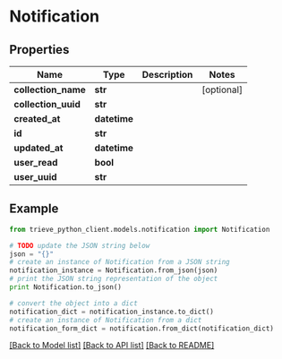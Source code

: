 # Notification


## Properties

Name | Type | Description | Notes
------------ | ------------- | ------------- | -------------
**collection_name** | **str** |  | [optional] 
**collection_uuid** | **str** |  | 
**created_at** | **datetime** |  | 
**id** | **str** |  | 
**updated_at** | **datetime** |  | 
**user_read** | **bool** |  | 
**user_uuid** | **str** |  | 

## Example

```python
from trieve_python_client.models.notification import Notification

# TODO update the JSON string below
json = "{}"
# create an instance of Notification from a JSON string
notification_instance = Notification.from_json(json)
# print the JSON string representation of the object
print Notification.to_json()

# convert the object into a dict
notification_dict = notification_instance.to_dict()
# create an instance of Notification from a dict
notification_form_dict = notification.from_dict(notification_dict)
```
[[Back to Model list]](../README.md#documentation-for-models) [[Back to API list]](../README.md#documentation-for-api-endpoints) [[Back to README]](../README.md)


